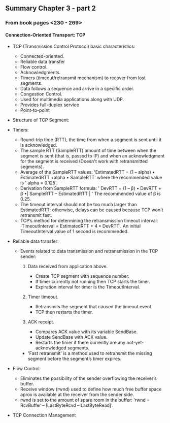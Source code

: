 ## Summary Chapter 3 - part 2
### From book pages <230 - 269>

#### Connection-Oriented Transport: TCP


* TCP (Transmission Control Protocol) basic characteristics:
	* Connected-oriented.
	* Reliable data transfer
	* Flow control. 
	* Acknowledgments. 
	* Timers (timeout/retransmit mechanism) to recover from lost segments.
	* Data follows a sequence and arrive in a specific order.
	* Congestion Control.
	* Used for multimedia applications along with UDP.
	* Provides full-duplex service
	* Point-to-point

* Structure of TCP Segment:

* Timers:
	* Round-trip time (RTT),  the time from when a segment is sent until it is acknowledged.
	* The sample RTT (SampleRTT) amount of time between when the segment is sent (that is, passed to IP) and when an acknowledgment for the segment is received (Doesn't work with retransmitted segments).
	* Average of the SampleRTT values: 'EstimatedRTT = (1 – alpha) • EstimatedRTT +alpha • SampleRTT' where the recommended value is ' alpha = 0.125'.
	* Derivation from SampleRTT formula: ' DevRTT = (1 – β) • DevRTT + β •| SampleRTT – EstimatedRTT | ' The recommended value of β is 0.25.
	* The timeout interval should not be too much larger than EstimatedRTT; otherwise, delays can be caused because TCP won't retransmit fast.
	* TCP’s method for determining the retransmission timeout interval: 'TimeoutInterval = EstimatedRTT + 4 • DevRTT'. An initial TimeoutInterval value of 1 second is recommended.

* Reliable data transfer:
	* Events related to data transmission and retransmission in the TCP sender:
		1. Data received from application above.
			* Create TCP segment with sequence number.
			* If timer currently not running then TCP starts the timer.
			* Expiration interval for timer is the TimeoutInterval.
			
		2. Timer timeout.
			* Retransmits the segment that caused the timeout event. 
			* TCP then restarts the timer.
			
		3. ACK receipt.
			* Compares ACK value with its variable SendBase.
			* Update SendBase with ACK value.
			* Restarts the timer if there currently are any not-yet-acknowledged segments.
		
		* 'Fast retransmit' is a method used to retransmit the missing segment before the segment’s timer expires.

* Flow Control: 
	* Eliminates the possibility of the sender overflowing the receiver’s buffer.		
	* Receive window (rwnd) used to define how much free buffer space aprox is available at the receiver from the sender side.
	* rwnd is set to the amount of spare room in the buffer: 'rwnd = RcvBuffer – [LastByteRcvd – LastByteRead]'.

* TCP Connection Management	


	
